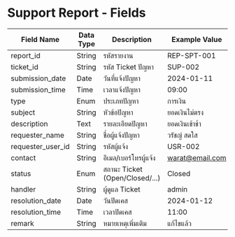 # Support Report - Fields

| Field Name        | Data Type | Description                         | Example Value         |
|-------------------|-----------|-------------------------------------|-----------------------|
| report_id         | String    | รหัสรายงาน                         | REP-SPT-001           |
| ticket_id         | String    | รหัส Ticket ปัญหา                   | SUP-002               |
| submission_date   | Date      | วันที่แจ้งปัญหา                     | 2024-01-11            |
| submission_time   | Time      | เวลาแจ้งปัญหา                       | 09:00                 |
| type              | Enum      | ประเภทปัญหา                         | การเงิน                |
| subject           | String    | หัวข้อปัญหา                         | ยอดเงินไม่ตรง          |
| description       | Text      | รายละเอียดปัญหา                     | ยอดเงินเข้าช้า         |
| requester_name    | String    | ชื่อผู้แจ้งปัญหา                    | วรัชญ์ สดใส            |
| requester_user_id | String    | รหัสผู้แจ้ง                         | USR-002               |
| contact           | String    | อีเมล/เบอร์โทรผู้แจ้ง               | warat@email.com       |
| status            | Enum      | สถานะ Ticket (Open/Closed/...)      | Closed                |
| handler           | String    | ผู้ดูแล Ticket                      | admin                 |
| resolution_date   | Date      | วันปิดเคส                           | 2024-01-12            |
| resolution_time   | Time      | เวลาปิดเคส                          | 11:00                 |
| remark            | String    | หมายเหตุเพิ่มเติม                    | แก้ไขแล้ว             |
